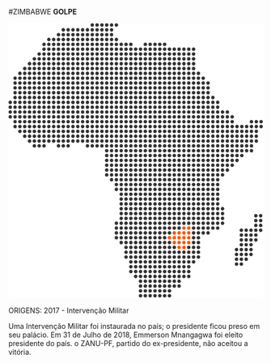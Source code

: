 #ZIMBABWE **GOLPE**

![Zimbabwe](media/img/africa-maps/africa-country-zimbabwe.svg)

<p id="origens">ORIGENS: <span>2017 - Intervenção Militar</span></p>

<p id="repercussao"><span>Uma Intervenção Militar foi instaurada no país; o presidente ficou preso em seu palácio. Em 31 de Julho de 2018, Emmerson Mnangagwa foi eleito presidente do país. o ZANU-PF, partido do ex-presidente, não aceitou a vitória.</span></p>